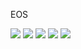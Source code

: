 EOS

![](https://github.com/axlib/eos/blob/master/art/Snap1.png)
![](https://github.com/axlib/eos/blob/master/art/Snap2.png)
![](https://github.com/axlib/eos/blob/master/art/Snap3.png)
![](https://github.com/axlib/eos/blob/master/art/Snap4.png)
![](https://github.com/axlib/eos/blob/master/art/Snap5.png)